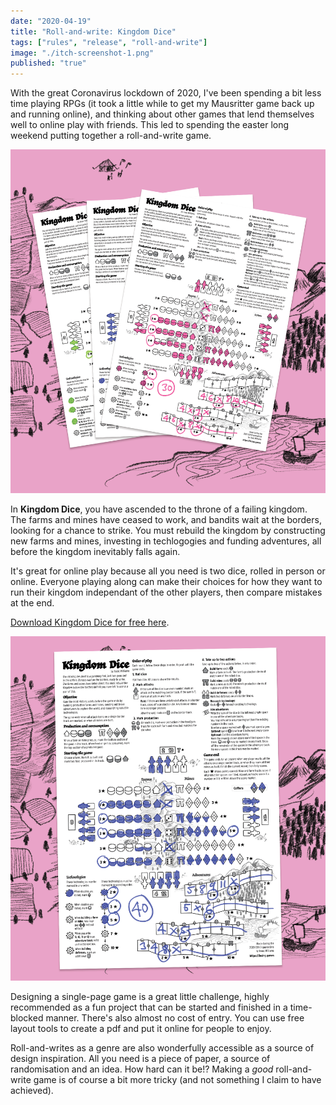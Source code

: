 ```yaml
---
date: "2020-04-19"
title: "Roll-and-write: Kingdom Dice"
tags: ["rules", "release", "roll-and-write"]
image: "./itch-screenshot-1.png"
published: "true"
---
```


With the great Coronavirus lockdown of 2020, I've been spending a bit less time playing RPGs (it took a little while to get my Mausritter game back up and running online), and thinking about other games that lend themselves well to online play with friends. This led to spending the easter long weekend putting together a roll-and-write game.

<div class="image-container">
    <img src="./itch-screenshot-1.png" />
</div>

In **Kingdom Dice**, you have ascended to the throne of a failing kingdom. The farms and mines have ceased to work, and bandits wait at the borders, looking for a chance to strike. You must rebuild the kingdom by constructing new farms and mines, investing in techlogogies and funding adventures, all before the kingdom inevitably falls again.

It's great for online play because all you need is two dice, rolled in person or online. Everyone playing along can make their choices for how they want to run their kingdom independant of the other players, then compare mistakes at the end.

[Download Kingdom Dice for free here](https://losing-games.itch.io/kingdom-dice).

<div class="image-container right">
    <img src="./itch-screenshot-2.png" />
</div>

Designing a single-page game is a great little challenge, highly recommended as a fun project that can be started and finished in a time-blocked manner. There's also almost no cost of entry. You can use free layout tools to create a pdf and put it online for people to enjoy.

Roll-and-writes as a genre are also wonderfully accessible as a source of design inspiration. All you need is a piece of paper, a source of randomisation and an idea. How hard can it be!? Making a _good_ roll-and-write game is of course a bit more tricky (and not something I claim to have achieved).
